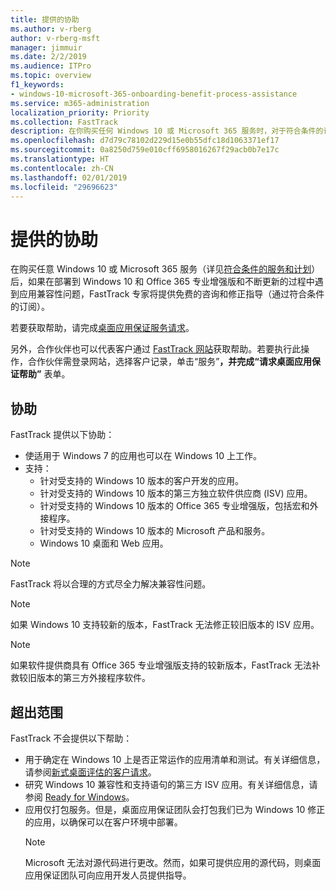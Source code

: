 ```yaml
---
title: 提供的协助
ms.author: v-rberg
author: v-rberg-msft
manager: jimmuir
ms.date: 2/2/2019
ms.audience: ITPro
ms.topic: overview
f1_keywords:
- windows-10-microsoft-365-onboarding-benefit-process-assistance
ms.service: m365-administration
localization_priority: Priority
ms.collection: FastTrack
description: 在你购买任何 Windows 10 或 Microsoft 365 服务时，对于符合条件的订阅，FastTrack 专家将免费提供咨询和修正指南来支持客户部署到 Windows 10 和 Office 365 专业增强版并保持最新状态。
ms.openlocfilehash: d7d79c78102d229d15e0b55dfc18d1063371ef17
ms.sourcegitcommit: 0a8250d759e010cff6958016267f29acb0b7e17c
ms.translationtype: HT
ms.contentlocale: zh-CN
ms.lasthandoff: 02/01/2019
ms.locfileid: "29696623"
---
```

# <a name="assistance-offered"></a>提供的协助  

在购买任意 Windows 10 或 Microsoft 365 服务（详见[符合条件的服务和计划](M365-eligible-services-and-plans.md)）后，如果在部署到 Windows 10 和 Office 365 专业增强版和不断更新的过程中遇到应用兼容性问题，FastTrack 专家将提供免费的咨询和修正指导（通过符合条件的订阅）。

若要获取帮助，请完成[桌面应用保证服务请求](https://go.microsoft.com/fwlink/?linkid=2022721)。

另外，合作伙伴也可以代表客户通过 [FastTrack 网站](https://go.microsoft.com/fwlink/?linkid=780698)获取帮助。若要执行此操作，合作伙伴需登录网站，选择客户记录，单击“服务”****，并完成“请求桌面应用保证帮助”**** 表单。

## <a name="assistance"></a>协助

FastTrack 提供以下协助：
- 使适用于 Windows 7 的应用也可以在 Windows 10 上工作。
- 支持：
    - 针对受支持的 Windows 10 版本的客户开发的应用。
    - 针对受支持的 Windows 10 版本的第三方独立软件供应商 (ISV) 应用。
    - 针对受支持的 Windows 10 版本的 Office 365 专业增强版，包括宏和外接程序。
    - 针对受支持的 Windows 10 版本的 Microsoft 产品和服务。
    - Windows 10 桌面和 Web 应用。
> [!NOTE]
> FastTrack 将以合理的方式尽全力解决兼容性问题。 

> [!NOTE]
> 如果 Windows 10 支持较新的版本，FastTrack 无法修正较旧版本的 ISV 应用。

> [!NOTE]
> 如果软件提供商具有 Office 365 专业增强版支持的较新版本，FastTrack 无法补救较旧版本的第三方外接程序软件。

## <a name="out-of-scope"></a>超出范围

FastTrack 不会提供以下帮助：
- 用于确定在 Windows 10 上是否正常运作的应用清单和测试。有关详细信息，请参阅[新式桌面评估的客户请求](https://go.microsoft.com/fwlink/?linkid=2053818)。
- 研究 Windows 10 兼容性和支持语句的第三方 ISV 应用。有关详细信息，请参阅 [Ready for Windows](https://go.microsoft.com/fwlink/?linkid=2054580)。
- 应用仅打包服务。但是，桌面应用保证团队会打包我们已为 Windows 10 修正的应用，以确保可以在客户环境中部署。
    > [!NOTE]
    > Microsoft 无法对源代码进行更改。然而，如果可提供应用的源代码，则桌面应用保证团队可向应用开发人员提供指导。


